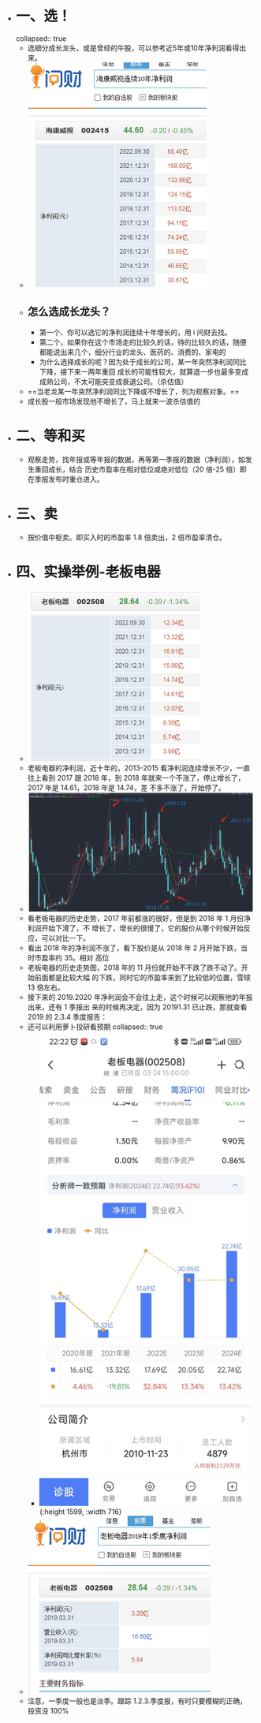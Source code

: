 - # 一、选！
  collapsed:: true
	- 选细分成长龙头，或是曾经的牛股，可以参考近5年或10年净利润看得出来。
	- ![image.png](../assets/image_1679839559819_0.png)
	- ## 怎么选成长龙头？
		- 第一个、你可以选它的净利润连续十年增长的，用 i 问财去找。
		- 第二个，如果你在这个市场走的比较久的话，待的比较久的话，随便都能说出来几个，细分行业的龙头、医药的、消费的、家电的
		- 为什么选择成长的呢？因为处于成长的公司，某一年突然净利润同比下降，接下来一两年重回
		  成长的可能性较大，就算退一步也最多变成成熟公司，不太可能突变成衰退公司。（杀估值）
	- ==当老龙某一年突然净利润同比下降或不增长了，列为观察对象。==
	- 成长股一般市场发现他不增长了，马上就来一波杀估值的
- # 二、等和买
	- 观察走势，找年报或等年报的数据，再等第一季报的数据（净利润），如发生重回成长，结合
	  历史市盈率在相对低位或绝对低位（20 倍-25 倍）即在季报发布时重仓进入。
- # 三、卖
	- 按价值中枢卖。即买入时的市盈率 1.8 倍卖出，2 倍市盈率清仓。
- # 四、实操举例-老板电器
	- ![image.png](../assets/image_1679839928571_0.png)
	- 老板电器的净利润，近十年的，2013-2015 看净利润连续增长不少，一直往上看到 2017
	  跟 2018 年，到 2018 年就来一个不涨了，停止增长了，2017 年是 14.61，2018 年是 14.74，差
	  不多不涨了，开始停了。
	- ![image.png](../assets/image_1679840060637_0.png)
	- 看老板电器的历史走势，2017 年前都涨的很好，但是到 2018 年 1 月份净利润开始下滑了，不
	  增长了，增长的很慢了，它的股价从哪个时候开始反应，可以对比一下。
	- 看出 2018 年的净利润不涨了，看下股价是从 2018 年 2 月开始下跌，当时市盈率约 35。相对
	  高位
	- 老板电器的历史走势图，2018 年的 11 月份就开始不不跌了跌不动了。开始前面都是比较大幅
	  的下跌，同时它的市盈率来到了比较低的位置，雪球 13 倍左右。
	- 接下来的 2019.2020 年净利润会不会往上走，这个时候可以观察他的年报出来，还有 1 季报出
	  来的时候再决定，因为 20191.31 已止跌，那就查看 2019 的 2.3.4 季度报告：
	- 还可以利用萝卜投研看预期
	  collapsed:: true
		- ![image.png](../assets/image_1679840281363_0.png){:height 1599, :width 716}
	- ![image.png](../assets/image_1679840296685_0.png)
	- 注意，一季度一般也是淡季。跟踪 1.2.3.季度报，有时只要模糊的正确，投资没 100%